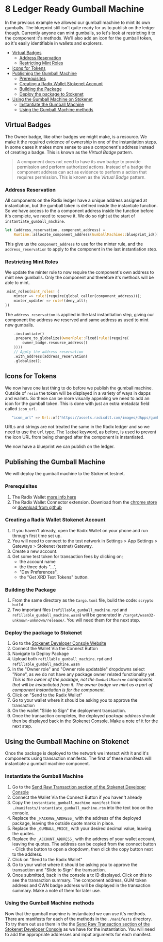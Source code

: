 # 8 Ledger Ready Gumball Machine

In the previous example we allowed our gumball machine to mint its own gumballs.
The blueprint still isn't quite ready for us to publish on the ledger though.
Currently anyone can mint gumballs, so let's look at restricting it to the
component it's methods. We'll also add an icon for the gumball token, so it's
easily identifiable in wallets and explorers.

- [Virtual Badges](#virtual-badges)
  - [Address Reservation](#address-reservation)
  - [Restricting Mint Roles](#restricting-mint-roles)
- [Icons for Tokens](#icons-for-tokens)
- [Publishing the Gumball Machine](#publishing-the-gumball-machine)
  - [Prerequisites](#prerequisites)
  - [Creating a Radix Wallet Stokenet Account](#creating-a-radix-wallet-stokenet-account)
  - [Building the Package](#building-the-package)
  - [Deploy the package to Stokenet](#deploy-the-package-to-stokenet)
- [Using the Gumball Machine on Stokenet](#using-the-gumball-machine-on-stokenet)
  - [Instantiate the Gumball Machine](#instantiate-the-gumball-machine)
  - [Using the Gumball Machine methods](#using-the-gumball-machine-methods)

## Virtual Badges

The Owner badge, like other badges we might make, is a resource. We make it the
required evidence of ownership in one of the instantiation steps. In some cases
it makes more sense to use a component's address instead of creating a badge.
This is known as the _Virtual Badge_ pattern.

> A component does not need to have its own badge to provide permission and
> perform authorized actions. Instead of a badge the component address can act
> as evidence to perform a action that requires permission. This is known as the
> _Virtual Badge_ pattern.

### Address Reservation

All components on the Radix ledger have a unique address assigned at
instantiation, but the gumball token is defined inside the instantiate function.
So we have access to the a component address inside the function before it's
complete, we need to reserve it. We do so right at the start of
`instantiate_gumball_machine`.

```rust
let (address_reservation, component_address) =
    Runtime::allocate_component_address(GumballMachine::blueprint_id());
```

This give us the `component_address` to use for the minter rule, and the
`address_reservation` to apply to the component in the last instantiation step.

### Restricting Mint Roles

We update the minter rule to now require the component's own address to mint new
gumballs. Only the component and therefore it's methods will be able to mint.

```rust
.mint_roles(mint_roles! {
    minter => rule!(require(global_caller(component_address)));
    minter_updater => rule!(deny_all);
})
```

The `address_reservation` is applied in the last instantiation step, giving our
component the address we reserved and same address as used to mint new gumballs.

```rust
    .instantiate()
    .prepare_to_globalize(OwnerRole::Fixed(rule!(require(
        owner_badge.resource_address()
    ))))
    // Apply the address reservation
    .with_address(address_reservation)
    .globalize();
```

## Icons for Tokens

We now have one last thing to do before we publish the gumball machine. Outside
of `resim` the token will be displayed in a variety of ways in dapps and
wallets. So these can be more visually appealing we need to add an icon for the
gumball token. This is done with just an extra metadata field called `icon_url`.

```rust
   "icon_url" => Url::of("https://assets.radixdlt.com/images/dApps/gumball_club/gumball-token-yellow-256x256.png"), locked;
```

URLs and strings are not treated the same in the Radix ledger and so we need to
use the `Url` type. The `locked` keyword, as before, is used to prevent the icon
URL from being changed after the component is instantiated.

We now have a blueprint we can publish on the ledger.

## Publishing the Gumball Machine

We will deploy the gumball machine to the Stokenet testnet.

### Prerequisites

1. The Radix Wallet
   [more info here](https://docs.radixdlt.com/docs/radix-wallet-overview)
2. The Radix Wallet Connector extension. Download from the
   [chrome store](https://chromewebstore.google.com/detail/radix-wallet-connector/bfeplaecgkoeckiidkgkmlllfbaeplgm)
   or [download from github](https://github.com/radixdlt/connector-extension/)

### Creating a Radix Wallet Stokenet Account

1. If you haven't already, open the Radix Wallet on your phone and run through
   first time set up.
2. You will need to connect to the test network in Settings > App Settings >
   Gateways > Stokenet (testnet) Gateway.
3. Create a new account.
4. Get some test token for transaction fees by clicking on;
   - the account name
   - the three dots "...",
   - "Dev Preferences",
   - the "Get XRD Text Tokens" button.

### Building the Package

1. From the same directory as the `Cargo.toml` file, build the code:
   `scrypto build`
2. Two important files (`refillable_gumball_machine.rpd` and
   `refillable_gumball_machine.wasm`) will be generated in
   `/target/wasm32-unknown-unknown/release/`. You will need them for the next
   step.

### Deploy the package to Stokenet

1. Go to the
   [Stokenet Developer Console Website](https://stokenet-console.radixdlt.com/deploy-package)
2. Connect the Wallet Via the Connect Button
3. Navigate to Deploy Package
4. Upload both `refillable_gumball_machine.rpd` and
   `refillable_gumball_machine.wasm`
5. In the "Owner role" and "Owner role updatable" dropdowns select "None", as we
   do not have any package owner related functionality yet.  
   _This is the owner of the package, not the `GumballMachine` components that
   will be instantiated from it. The owner badge we mint as a part of component
   instantiation is for the component._
6. Click on "Send to the Radix Wallet"
7. Go to your wallet where it should be asking you to approve the transaction
8. On the wallet "Slide to Sign" the deployment transaction.
9. Once the transaction completes, the deployed _package address_ should then be
   displayed back in the Stokenet Console. Make a note of it for the next step.

## Using the Gumball Machine on Stokenet

Once the package is deployed to the network we interact with it and it's
components using transaction manifests. The first of these manifests will
instantiate a gumball machine component.

### Instantiate the Gumball Machine

1. Go to the
   [Send Raw Transaction section of the Stokenet Developer Console](https://stokenet-console.radixdlt.com/transaction-manifest)
2. Connect the Wallet Via the Connect Button if you haven't already
3. Copy the `instantiate_gumball_machine manifest` from
   `./manifests/instantiate_gumball_machine.rtm` into the text box on the
   console.
4. Replace the `_PACKAGE_ADDRESS_` with the address of the deployed package,
   leaving the outside quote marks in place.
5. Replace the `_GUMBALL_PRICE_` with your desired decimal value, leaving the
   quotes.
6. Replace the `_ACCOUNT_ADDRESS_` with the address of your wallet account,
   leaving the quotes. The address can be copied from the connect button - Click
   the button to open a dropdown, then click the copy button next to the
   address.
7. Click on "Send to the Radix Wallet"
8. Go to your wallet where it should be asking you to approve the transaction
   and "Slide to Sign" the transaction.
9. Once submitted, back in the console a tx ID displayed. Click on this to see
   the transaction summary. The component address, GUM token address and OWN
   badge address will be displayed in the transaction summary. Make a note of
   them for later use.

### Using the Gumball Machine methods

Now that the gumball machine is instantiated we can use it's methods. There are
manifests for each of the methods in the `./manifests` directory. To try them
out use them in the the
[Send Raw Transaction section of the Stokenet Developer Console](https://stokenet-console.radixdlt.com/transaction-manifest)
as we have for the instantiation. You will need to add the appropriate addresses
and input arguments for each manifest.
